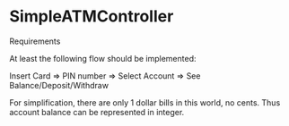 # SimpleATMController


Requirements

At least the following flow should be implemented:

Insert Card => PIN number => Select Account => See Balance/Deposit/Withdraw


For simplification, there are only 1 dollar bills in this world, no cents. Thus account balance can be represented in integer.
